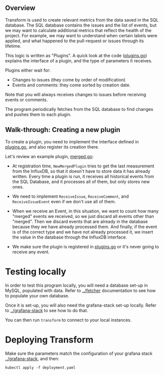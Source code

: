 Overview
-----------------------------------

Transform is used to create relevant metrics from the data saved in the SQL
database. The SQL database contains the issues and the list of events,
but we may want to calculate additional metrics that reflect the health of 
the project.  For example, we may want to understand when certain labels were 
applied, and what happened to the pull-request or issues through its lifetime.

This logic is written as "Plugins". A quick look at the code ([plugins.go](plugins.go))
explains the interface of a plugin, and the type of parameters it receives.

Plugins either wait for:
- Changes to issues (they come by order of modification)
- Events and comments: they come sorted by creation date.

Note that you will always receives changes to issues before receiving events or
comments.

The program periodically fetches from the SQL database to find changes and
pushes them to each plugin.

Walk-through: Creating a new plugin
-----------------------------------

To create a plugin, you need to implement the interface defined in
[plugins.go](plugins.go), and also register its creation there.

Let's review an example plugin, [merged.go](merged.go):

- At registration time, `NewMergedPlugin` tries to get the last measurement from
  the InfluxDB, so that it doesn't have to store data it has already written.
  Every time a plugin is run, it receives all historical events from the SQL Database,
  and it processes all of them, but only stores new ones.

- We need to implement `ReceiveIssue`, `ReceiveComment`, and `ReceiveIssueEvent`
  even if we don't use all of them.

- When we receive an Event, in this situation, we want to count how many
  "merged" events we received, so we just discard all events other than
  "merged". Then we discard events that are already in the database because they
  we have already processed them. And finally, if the event is of the correct type
  and we have not already processed it, we insert the value in the database through the
  InfluxDB interface.

- We make sure the plugin is registered in [plugins.go](plugins.go) or it's
  never going to receive any event.

Testing locally
===============

In order to test this program locally, you will need a database set-up in MySQL,
populated with data. Refer to [../fetcher](../fetcher/)
documentation to see how to populate your own database.

Once it is set-up, you will also need the grafana-stack set-up locally. Refer to
[../grafana-stack](../grafana-stack/) to see how to do that.

You can then run `transform` to connect to your local instances.

Deploying Transform
===================

Make sure the parameters match the configuration of your grafana
stack [../grafana-stack](../grafana-stack/), and then:
```
kubectl apply -f deployment.yaml
```
